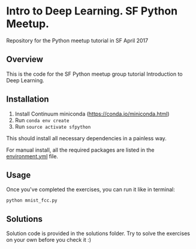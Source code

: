 # Intro to Deep Learning. SF Python Meetup.
Repository for the Python meetup tutorial in SF April 2017


## Overview
This is the code for the SF Python meetup group tutorial Introduction to Deep Learning.

## Installation
1. Install Continuum miniconda (https://conda.io/miniconda.html)
2. Run `conda env create`
3. Run `source activate sfpython`

This should install all necessary dependencies in a painless way.

For manual install, all the required packages are listed in the [environment.yml](./environment.yml) file.

## Usage 
Once you've completed the exercises, you can run it like in terminal:
```
python mnist_fcc.py
```


## Solutions
Solution code is provided in the solutions folder. Try to solve the exercises on your own before you check it :)
